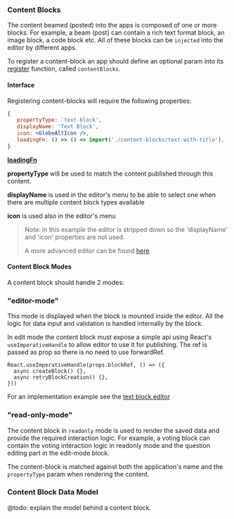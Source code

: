 ### Content Blocks

The content beamed (posted) into the apps is composed of one or more blocks.
For example, a beam (post) can contain a rich text format block, an image block,
a code block etc.
All of these blocks can be `injected` into the editor by different apps.

To register a content-block an app should define an optional param into
its [register](../apps/example-app/src/index.tsx) function, called `contentBlocks`.

#### Interface

Registering content-blocks will require the following properties:

```jsx
{
   propertyType: 'text-block',
   displayName: 'Text Block',
   icon: <GlobeAltIcon />,
   loadingFn: () => () => import('./content-blocks/text-with-title'),
}
```

**[loadingFn](./loading-fn.md)**

**propertyType** will be used to match the content published through this content.

**displayName** is used in the editor's menu to be able to select one when there are multiple content block types available

**icon** is used also in the editor's menu

> Note: in this example the editor is stripped down so the 'displayName' and 'icon'
> properties are not used.
>
> A more advanced editor can be found [here](https://github.com/AKASHAorg/akasha-core/blob/next/ui/apps/akasha/src/extensions/beam-editor/beam-editor.tsx)

#### Content Block Modes

A content block should handle 2 modes:

### **"editor-mode"**

This mode is displayed when the block is mounted inside the editor.
All the logic for data input and validation is handled internally by the block.

In edit mode the content block must expose a simple api using React's
`useImperativeHandle` to allow editor to use it for publishing. The ref is passed
as prop so there is no need to use forwardRef.

```
React.useImperativeHandle(props.blockRef, () => ({
  async createBlock() {},
  async retryBlockCreation() {},
}))
```

For an implementation example see the [text block editor](../apps/example-app/src/content-blocks/text-with-title/text-block-editor.tsx)

### **"read-only-mode"**

The content block in `readonly` mode is used to render the saved data and provide
the required interaction logic. For example, a voting block can contain the voting
interaction logic in readonly mode and the question editing part in the
edit-mode block.

The content-block is matched against both the application's name and the
`propertyType` param when rendering the content.

### Content Block Data Model

@todo: explain the model behind a content block.

